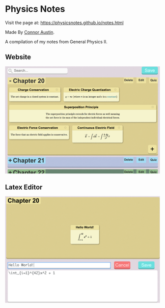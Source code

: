 # Physics Notes
Visit the page at: https://physicsnotes.github.io/notes.html

Made By [Connor Austin](https://github.com/ConnorAustin).

A compilation of my notes from General Physics II.

## Website
![alt text](Examples/Website.png)

## Latex Editor
![alt text](Examples/Latex.png)
